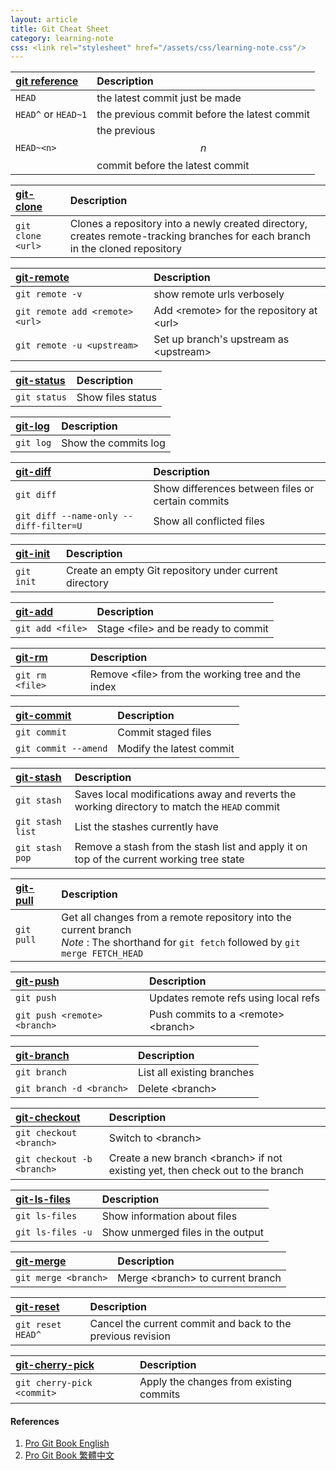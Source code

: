 ```yaml
---
layout: article
title: Git Cheat Sheet
category: learning-note
css: <link rel="stylesheet" href="/assets/css/learning-note.css"/>
---
```


| [git reference](https://git-scm.com/book/en/v2/Git-Internals-Git-References) | Description |
|:-----------------------------------------------------------------------------|:------------|
| `HEAD` | the latest commit just be made |
| `HEAD^` or `HEAD~1` | the previous commit before the latest commit |
| `HEAD~<n>` | the previous $$n$$ commit before the latest commit |

| [git-clone](https://git-scm.com/docs/git-clone) | Description |
|:------------------------------------------------|:------------|
| `git clone <url>` | Clones a repository into a newly created directory, creates remote-tracking branches for each branch in the cloned repository |

| [git-remote](https://git-scm.com/docs/git-remote) | Description |
|:--------------------------------------------------|:------------|
| `git remote -v` | show remote urls verbosely |
| `git remote add <remote> <url>` | Add \<remote\> for the repository at \<url\> |
| `git remote -u <upstream>` | Set up branch's upstream as \<upstream\> |

| [git-status](https://git-scm.com/docs/git-status) | Description |
|:--------------------------------------------------|:------------|
| `git status` | Show files status |

| [git-log](https://git-scm.com/docs/git-log) | Description |
|:--------------------------------------------|:------------|
| `git log` | Show the commits log |

| [git-diff](https://git-scm.com/docs/git-diff) | Description |
|:----------------------------------------------|:------------|
| `git diff` | Show differences between files or certain commits |
| `git diff --name-only --diff-filter=U` | Show all conflicted files |

| [git-init](https://git-scm.com/docs/git-init) | Description |
|:----------------------------------------------|:------------|
| `git init` | Create an empty Git repository under current directory|

| [git-add](https://git-scm.com/docs/git-add) | Description |
|:--------------------------------------------|:------------|
| `git add <file>` | Stage \<file\> and be ready to commit |

| [git-rm](https://git-scm.com/docs/git-rm) | Description |
|:--------------------------------------------|:------------|
| `git rm <file>` | Remove \<file\> from the working tree and the index |

| [git-commit](https://git-scm.com/docs/git-commit) | Description |
|:--------------------------------------------------|:------------|
| `git commit` | Commit staged files |
| `git commit --amend` | Modify the latest commit |

| [git-stash](https://git-scm.com/docs/git-stash) | Description |
|:--------------------------------------------------|:------------|
| `git stash` | Saves local modifications away and reverts the working directory to match the `HEAD` commit |
| `git stash list` | List the stashes currently have |
| `git stash pop` | Remove a stash from the stash list and apply it on top of the current working tree state |

| [git-pull](https://git-scm.com/docs/git-pull) | Description |
|:----------------------------------------------|:------------|
| `git pull` | Get all changes from a remote repository into the current branch <br/> *Note* : The shorthand for `git fetch` followed by `git merge FETCH_HEAD` |

| [git-push](https://git-scm.com/docs/git-push) | Description |
|:----------------------------------------------|:------------|
| `git push` | Updates remote refs using local refs |
| `git push <remote> <branch>` | Push commits to a \<remote\> \<branch\> |

| [git-branch](https://git-scm.com/docs/git-branch) | Description |
|:--------------------------------------------------|:------------|
| `git branch` | List all existing branches |
| `git branch -d <branch>` | Delete \<branch\> |

| [git-checkout](https://git-scm.com/docs/git-checkout) | Description |
|:------------------------------------------------------|:------------|
| `git checkout <branch>` | Switch to \<branch\> |
| `git checkout -b <branch>` | Create a new branch \<branch\> if not existing yet, then check out to the branch |

| [git-ls-files](https://git-scm.com/docs/git-ls-files) | Description |
|:------------------------------------------------|:------------|
| `git ls-files` | Show information about files |
| `git ls-files -u` | Show unmerged files in the output |

| [git-merge](https://git-scm.com/docs/git-merge) | Description |
|:------------------------------------------------|:------------|
| `git merge <branch>` | Merge \<branch\> to current branch |

| [git-reset](https://git-scm.com/docs/git-reset) | Description |
|:------------------------------------------------|:------------|
| `git reset HEAD^` | Cancel the current commit and back to the previous revision |

| [git-cherry-pick](https://git-scm.com/docs/git-cherry-pick) | Description |
|:------------------------------------------------------------|:------------|
| `git cherry-pick <commit>` | Apply the changes from existing commits |

#### References

1. [Pro Git Book English](https://git-scm.com/book/en/v2)
2. [Pro Git Book 繁體中文](https://git-scm.com/book/zh-tw/v1)